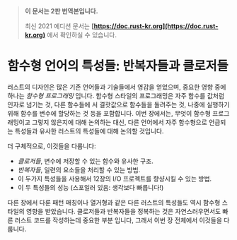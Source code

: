 > **이 문서는 2판 번역본입니다.**
>
> 최신 2021 에디션 문서는 **[https://doc.rust-kr.org](https://doc.rust-kr.org)** 에서 확인하실 수 있습니다.

# 함수형 언어의 특성들: 반복자들과 클로저들

러스트의 디자인은 많은 기존 언어들과 기술들에서 영감을 얻었으며,
중요한 영향 중에 하나는 *함수형 프로그래밍* 입니다.
함수형 스타일의 프로그래밍은 자주 함수를 값처럼 인자로 넘기는 것, 다른 함수들에
서 결괏값으로 함수들을 돌려주는 것, 나중에 실행하기 위해 함수를 변수에 할당하는
것 등을 포함합니다. 이번 장에서는, 무엇이 함수형 프로그래밍이고 그렇지 않은지에 
대해 논의하는 대신, 다른 언어에서 자주 함수형으로 언급되는 특성들과 유사한 
러스트의 특성들에 대해 논의할 것입니다.

더 구체적으로, 이것들을 다룹니다:

* *클로저들*, 변수에 저장할 수 있는 함수와 유사한 구조.
* *반복자들*, 일련의 요소들을 처리할 수 있는 방법.
* 이 두가지 특성들을 사용해서 12장의 I/O 프로젝트를 향샹시킬 수 있는 방법.
* 이 두 특성들의 성능 (스포일러 있음: 생각보다 빠릅니다!)

다른 장에서 다룬 패턴 매칭이나 열거형과 같은 다른 러스트의 특성들도 역시 함수형
스타일의 영향을 받았습니다. 클로저들과 반복자들을 정복하는 것은 자연스러우면서도
빠른 러스트 코드를 작성하는데 중요한 부분 입니다, 그래서 이번 장 전체에서
이것들을 다룹니다.